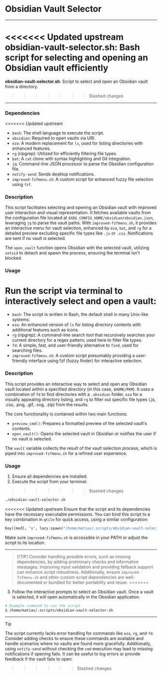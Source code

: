 # Obsidian Vault Selector

---

<<<<<<< Updated upstream
**obsidian-vault-selector.sh**: Bash script for selecting and opening an Obsidian vault efficiently
=======
**obsidian-vault-selector.sh**: Script to select and open an Obsidian vault from a directory.
>>>>>>> Stashed changes

---

### Dependencies

<<<<<<< Updated upstream
- `bash`: The shell language to execute the script.
- `obsidian`: Required to open vaults via URI.
- `eza`: A modern replacement for `ls`, used for listing directories with enhanced features.
- `rg` (ripgrep): Utilized for efficiently filtering file types.
- `bat`: A `cat` clone with syntax highlighting and Git integration.
- `jq`: Command-line JSON processor to parse the Obsidian configuration file.
- `notify-send`: Sends desktop notifications.
- `improved-fzfmenu.sh`: A custom script for enhanced fuzzy file selection using `fzf`.

### Description

This script facilitates selecting and opening an Obsidian vault with improved user interaction and visual representation. It fetches available vaults from the configuration file located at `$XDG_CONFIG_HOME/obsidian/obsidian.json`, leveraging `jq` to parse the vault paths. With `improved-fzfmenu.sh`, it provides an interactive menu for vault selection, enhanced by `eza`, `bat`, and `rg` for a detailed preview excluding specific file types like `.js` or `.css`. Notifications are sent if no vault is selected.

The `open_vault` function opens Obsidian with the selected vault, utilizing `setsid` to detach and spawn the process, ensuring the terminal isn't blocked.

### Usage

Run the script via terminal to interactively select and open a vault:
=======
- `bash`: The script is written in Bash, the default shell in many Unix-like systems.
- `eza`: An enhanced version of `ls` for listing directory contents with additional features such as icons.
- `rg` (ripgrep): A command-line search tool that recursively searches your current directory for a regex pattern; used here to filter file types.
- `fd`: A simple, fast, and user-friendly alternative to `find`, used for searching files.
- `improved-fzfmenu.sh`: A custom script presumably providing a user-friendly interface using fzf (fuzzy finder) for interactive selection.

### Description

This script provides an interactive way to select and open any Obsidian vault located within a specified directory (in this case, `$HOME/PKM`). It uses a combination of `fd` to find directories with a `.obsidian` folder, `eza` for a visually appealing directory listing, and `rg` to filter out specific file types (.js, .css, .png, .gif, .svg, .zip) from the results.

The core functionality is contained within two main functions:

- `preview_cmd()`: Prepares a formatted preview of the selected vault's contents.
- `open_vault()`: Opens the selected vault in Obsidian or notifies the user if no vault is selected.

The `vault` variable collects the result of the vault selection process, which is piped into `improved-fzfmenu.sh` for a refined user experience.

### Usage

1. Ensure all dependencies are installed.
2. Execute the script from your terminal:
>>>>>>> Stashed changes

```bash
./obsidian-vault-selector.sh
```

<<<<<<< Updated upstream
Ensure that the script and its dependencies have the necessary executable permissions. You can bind this script to a key combination in `qtile` for quick access, using a similar configuration:

```python
Key([mod], "o", lazy.spawn("/home/matias/.scripts/obsidian-vault-selector.sh")),
```

Make sure `improved-fzfmenu.sh` is accessible in your PATH or adjust the script to its location.

---

> [!TIP] Consider handling possible errors, such as missing dependencies, by adding preliminary checks and informative messages. Improving input validation and providing fallback support can enhance script robustness. Additionally, ensure `improved-fzfmenu.sh` and other custom script dependencies are well-documented or bundled for better portability and reuse.
=======
3. Follow the interactive prompts to select an Obsidian vault. Once a vault is selected, it will open automatically in the Obsidian application.

```bash
# Example command to run the script
$ /home/matias/.scripts/obsidian-vault-selector.sh
```

---

> [!TIP]  
> The script currently lacks error handling for commands like `eza`, `rg`, and `fd`. Consider adding checks to ensure these commands are available and handle scenarios where no vaults are found more gracefully. Additionally, using `notify-send` without checking the `cmd` execution may lead to missing notifications if opening fails. It can be useful to log errors or provide feedback if the vault fails to open.
>>>>>>> Stashed changes

